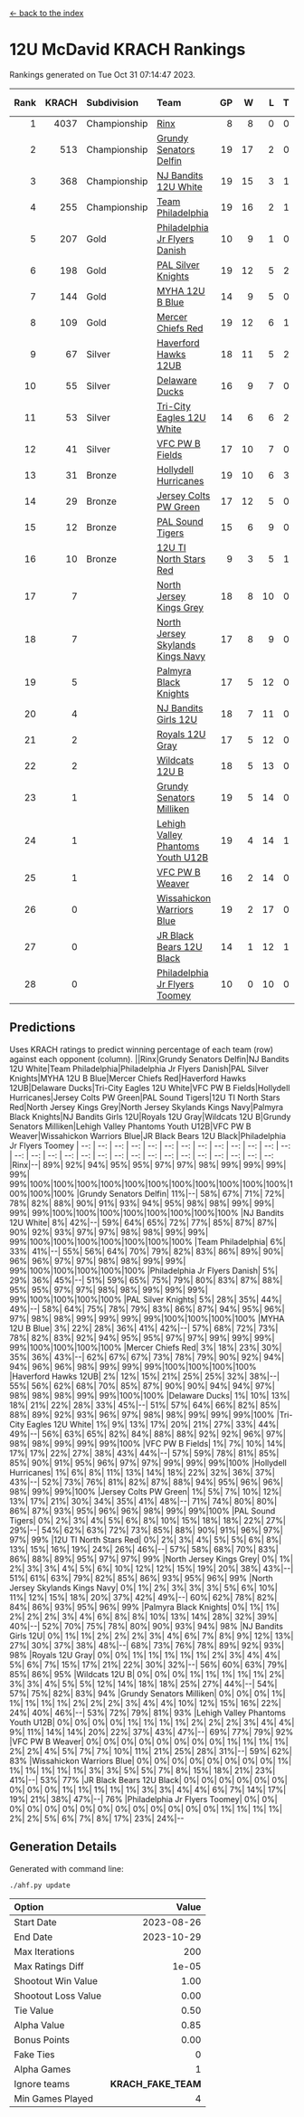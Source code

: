 [<- back to the index](readme.md)
# 12U McDavid KRACH Rankings
Rankings generated on Tue Oct 31 07:14:47 2023.

Rank|KRACH|Subdivision|Team|GP|W|L|T|OTW|OTL|SoS|Exp Wins|Win Diff
---:|---:|:---|:---|---:|---:|---:|---:|---:|---:|---:|---:|---:
1|4037|Championship|[Rinx](https://gamesheetstats.com/seasons/3659/teams/142538/schedule)|8|8|0|0|0|0|75|8.8|-0.0
2|513|Championship|[Grundy Senators Delfin](https://gamesheetstats.com/seasons/3659/teams/140501/schedule)|19|17|2|0|0|0|75|17.9|0.0
3|368|Championship|[NJ Bandits 12U White](https://gamesheetstats.com/seasons/3659/teams/140510/schedule)|19|15|3|1|1|0|283|16.3|-0.0
4|255|Championship|[Team Philadelphia](https://gamesheetstats.com/seasons/3659/teams/140520/schedule)|19|16|2|1|0|0|67|17.4|0.0
5|207|Gold|[Philadelphia Jr Flyers Danish](https://gamesheetstats.com/seasons/3659/teams/140517/schedule)|10|9|1|0|0|0|28|9.9|0.0
6|198|Gold|[PAL Silver Knights](https://gamesheetstats.com/seasons/3659/teams/140514/schedule)|19|12|5|2|0|0|388|13.8|-0.0
7|144|Gold|[MYHA 12U B Blue](https://gamesheetstats.com/seasons/3659/teams/140509/schedule)|14|9|5|0|1|0|377|9.9|0.0
8|109|Gold|[Mercer Chiefs Red](https://gamesheetstats.com/seasons/3659/teams/140508/schedule)|19|12|6|1|0|0|309|13.4|0.0
9|67|Silver|[Haverford Hawks 12UB](https://gamesheetstats.com/seasons/3659/teams/140503/schedule)|18|11|5|2|0|0|91|12.9|0.0
10|55|Silver|[Delaware Ducks](https://gamesheetstats.com/seasons/3659/teams/140500/schedule)|16|9|7|0|0|0|340|9.9|0.0
11|53|Silver|[Tri-City Eagles 12U White](https://gamesheetstats.com/seasons/3659/teams/140521/schedule)|14|6|6|2|0|0|135|7.9|0.0
12|41|Silver|[VFC PW B Fields](https://gamesheetstats.com/seasons/3659/teams/140522/schedule)|17|10|7|0|0|1|94|10.9|0.0
13|31|Bronze|[Hollydell Hurricanes](https://gamesheetstats.com/seasons/3659/teams/140504/schedule)|19|10|6|3|0|2|60|12.4|0.0
14|29|Bronze|[Jersey Colts PW Green](https://gamesheetstats.com/seasons/3659/teams/140505/schedule)|17|12|5|0|1|0|34|12.9|0.0
15|12|Bronze|[PAL Sound Tigers](https://gamesheetstats.com/seasons/3659/teams/140515/schedule)|15|6|9|0|0|0|175|6.9|0.0
16|10|Bronze|[12U TI North Stars Red](https://gamesheetstats.com/seasons/3659/teams/140499/schedule)|9|3|5|1|0|1|51|4.4|0.0
17|7||[North Jersey Kings Grey](https://gamesheetstats.com/seasons/3659/teams/140512/schedule)|18|8|10|0|0|1|68|8.9|0.0
18|7||[North Jersey Skylands Kings Navy](https://gamesheetstats.com/seasons/3659/teams/140513/schedule)|17|8|9|0|2|0|78|8.9|0.0
19|5||[Palmyra Black Knights](https://gamesheetstats.com/seasons/3659/teams/140516/schedule)|17|5|12|0|1|0|61|5.9|0.0
20|4||[NJ Bandits Girls 12U](https://gamesheetstats.com/seasons/3659/teams/140511/schedule)|18|7|11|0|0|0|41|7.9|0.0
21|2||[Royals 12U Gray](https://gamesheetstats.com/seasons/3659/teams/140519/schedule)|17|5|12|0|2|1|60|5.9|0.0
22|2||[Wildcats 12U B](https://gamesheetstats.com/seasons/3659/teams/140524/schedule)|18|5|13|0|0|0|94|5.9|0.0
23|1||[Grundy Senators Milliken](https://gamesheetstats.com/seasons/3659/teams/140502/schedule)|19|5|14|0|0|1|236|5.9|0.0
24|1||[Lehigh Valley Phantoms Youth U12B](https://gamesheetstats.com/seasons/3659/teams/140507/schedule)|19|4|14|1|0|1|76|5.4|0.0
25|1||[VFC PW B Weaver](https://gamesheetstats.com/seasons/3659/teams/140523/schedule)|16|2|14|0|1|0|318|2.9|0.0
26|0||[Wissahickon Warriors Blue](https://gamesheetstats.com/seasons/3659/teams/140525/schedule)|19|2|17|0|0|1|287|2.9|0.0
27|0||[JR Black Bears 12U Black](https://gamesheetstats.com/seasons/3659/teams/140506/schedule)|14|1|12|1|0|0|92|2.4|0.0
28|0||[Philadelphia Jr Flyers Toomey](https://gamesheetstats.com/seasons/3659/teams/140518/schedule)|10|0|10|0|0|0|388|0.9|0.0

## Predictions
Uses KRACH ratings to predict winning percentage of each team (row) against each opponent (column).
||Rinx|Grundy Senators Delfin|NJ Bandits 12U White|Team Philadelphia|Philadelphia Jr Flyers Danish|PAL Silver Knights|MYHA 12U B Blue|Mercer Chiefs Red|Haverford Hawks 12UB|Delaware Ducks|Tri-City Eagles 12U White|VFC PW B Fields|Hollydell Hurricanes|Jersey Colts PW Green|PAL Sound Tigers|12U TI North Stars Red|North Jersey Kings Grey|North Jersey Skylands Kings Navy|Palmyra Black Knights|NJ Bandits Girls 12U|Royals 12U Gray|Wildcats 12U B|Grundy Senators Milliken|Lehigh Valley Phantoms Youth U12B|VFC PW B Weaver|Wissahickon Warriors Blue|JR Black Bears 12U Black|Philadelphia Jr Flyers Toomey
| --: | --: | --: | --: | --: | --: | --: | --: | --: | --: | --: | --: | --: | --: | --: | --: | --: | --: | --: | --: | --: | --: | --: | --: | --: | --: | --: | --: | --: 
|Rinx|--| 89%| 92%| 94%| 95%| 95%| 97%| 97%| 98%| 99%| 99%| 99%| 99%| 99%|100%|100%|100%|100%|100%|100%|100%|100%|100%|100%|100%|100%|100%|100%
|Grundy Senators Delfin| 11%|--| 58%| 67%| 71%| 72%| 78%| 82%| 88%| 90%| 91%| 93%| 94%| 95%| 98%| 98%| 99%| 99%| 99%| 99%|100%|100%|100%|100%|100%|100%|100%|100%
|NJ Bandits 12U White|  8%| 42%|--| 59%| 64%| 65%| 72%| 77%| 85%| 87%| 87%| 90%| 92%| 93%| 97%| 97%| 98%| 98%| 99%| 99%| 99%|100%|100%|100%|100%|100%|100%|100%
|Team Philadelphia|  6%| 33%| 41%|--| 55%| 56%| 64%| 70%| 79%| 82%| 83%| 86%| 89%| 90%| 96%| 96%| 97%| 97%| 98%| 98%| 99%| 99%| 99%|100%|100%|100%|100%|100%
|Philadelphia Jr Flyers Danish|  5%| 29%| 36%| 45%|--| 51%| 59%| 65%| 75%| 79%| 80%| 83%| 87%| 88%| 95%| 95%| 97%| 97%| 98%| 98%| 99%| 99%| 99%| 99%|100%|100%|100%|100%
|PAL Silver Knights|  5%| 28%| 35%| 44%| 49%|--| 58%| 64%| 75%| 78%| 79%| 83%| 86%| 87%| 94%| 95%| 96%| 97%| 98%| 98%| 99%| 99%| 99%| 99%|100%|100%|100%|100%
|MYHA 12U B Blue|  3%| 22%| 28%| 36%| 41%| 42%|--| 57%| 68%| 72%| 73%| 78%| 82%| 83%| 92%| 94%| 95%| 95%| 97%| 97%| 99%| 99%| 99%| 99%|100%|100%|100%|100%
|Mercer Chiefs Red|  3%| 18%| 23%| 30%| 35%| 36%| 43%|--| 62%| 67%| 67%| 73%| 78%| 79%| 90%| 92%| 94%| 94%| 96%| 96%| 98%| 99%| 99%| 99%|100%|100%|100%|100%
|Haverford Hawks 12UB|  2%| 12%| 15%| 21%| 25%| 25%| 32%| 38%|--| 55%| 56%| 62%| 68%| 70%| 85%| 87%| 90%| 90%| 94%| 94%| 97%| 98%| 98%| 98%| 99%| 99%|100%|100%
|Delaware Ducks|  1%| 10%| 13%| 18%| 21%| 22%| 28%| 33%| 45%|--| 51%| 57%| 64%| 66%| 82%| 85%| 88%| 89%| 92%| 93%| 96%| 97%| 98%| 98%| 99%| 99%| 99%|100%
|Tri-City Eagles 12U White|  1%|  9%| 13%| 17%| 20%| 21%| 27%| 33%| 44%| 49%|--| 56%| 63%| 65%| 82%| 84%| 88%| 88%| 92%| 92%| 96%| 97%| 98%| 98%| 99%| 99%| 99%|100%
|VFC PW B Fields|  1%|  7%| 10%| 14%| 17%| 17%| 22%| 27%| 38%| 43%| 44%|--| 57%| 59%| 78%| 81%| 85%| 85%| 90%| 91%| 95%| 96%| 97%| 97%| 99%| 99%| 99%|100%
|Hollydell Hurricanes|  1%|  6%|  8%| 11%| 13%| 14%| 18%| 22%| 32%| 36%| 37%| 43%|--| 52%| 73%| 76%| 81%| 82%| 87%| 88%| 94%| 95%| 96%| 96%| 98%| 99%| 99%|100%
|Jersey Colts PW Green|  1%|  5%|  7%| 10%| 12%| 13%| 17%| 21%| 30%| 34%| 35%| 41%| 48%|--| 71%| 74%| 80%| 80%| 86%| 87%| 93%| 95%| 96%| 96%| 98%| 99%| 99%|100%
|PAL Sound Tigers|  0%|  2%|  3%|  4%|  5%|  6%|  8%| 10%| 15%| 18%| 18%| 22%| 27%| 29%|--| 54%| 62%| 63%| 72%| 73%| 85%| 88%| 90%| 91%| 96%| 97%| 97%| 99%
|12U TI North Stars Red|  0%|  2%|  3%|  4%|  5%|  5%|  6%|  8%| 13%| 15%| 16%| 19%| 24%| 26%| 46%|--| 57%| 58%| 68%| 70%| 83%| 86%| 88%| 89%| 95%| 97%| 97%| 99%
|North Jersey Kings Grey|  0%|  1%|  2%|  3%|  3%|  4%|  5%|  6%| 10%| 12%| 12%| 15%| 19%| 20%| 38%| 43%|--| 51%| 61%| 63%| 79%| 82%| 85%| 86%| 93%| 95%| 96%| 99%
|North Jersey Skylands Kings Navy|  0%|  1%|  2%|  3%|  3%|  3%|  5%|  6%| 10%| 11%| 12%| 15%| 18%| 20%| 37%| 42%| 49%|--| 60%| 62%| 78%| 82%| 84%| 86%| 93%| 95%| 96%| 99%
|Palmyra Black Knights|  0%|  1%|  1%|  2%|  2%|  2%|  3%|  4%|  6%|  8%|  8%| 10%| 13%| 14%| 28%| 32%| 39%| 40%|--| 52%| 70%| 75%| 78%| 80%| 90%| 93%| 94%| 98%
|NJ Bandits Girls 12U|  0%|  1%|  1%|  2%|  2%|  2%|  3%|  4%|  6%|  7%|  8%|  9%| 12%| 13%| 27%| 30%| 37%| 38%| 48%|--| 68%| 73%| 76%| 78%| 89%| 92%| 93%| 98%
|Royals 12U Gray|  0%|  0%|  1%|  1%|  1%|  1%|  1%|  2%|  3%|  4%|  4%|  5%|  6%|  7%| 15%| 17%| 21%| 22%| 30%| 32%|--| 56%| 60%| 63%| 79%| 85%| 86%| 95%
|Wildcats 12U B|  0%|  0%|  0%|  1%|  1%|  1%|  1%|  1%|  2%|  3%|  3%|  4%|  5%|  5%| 12%| 14%| 18%| 18%| 25%| 27%| 44%|--| 54%| 57%| 75%| 82%| 83%| 94%
|Grundy Senators Milliken|  0%|  0%|  0%|  1%|  1%|  1%|  1%|  1%|  2%|  2%|  2%|  3%|  4%|  4%| 10%| 12%| 15%| 16%| 22%| 24%| 40%| 46%|--| 53%| 72%| 79%| 81%| 93%
|Lehigh Valley Phantoms Youth U12B|  0%|  0%|  0%|  0%|  1%|  1%|  1%|  1%|  2%|  2%|  2%|  3%|  4%|  4%|  9%| 11%| 14%| 14%| 20%| 22%| 37%| 43%| 47%|--| 69%| 77%| 79%| 92%
|VFC PW B Weaver|  0%|  0%|  0%|  0%|  0%|  0%|  0%|  0%|  1%|  1%|  1%|  1%|  2%|  2%|  4%|  5%|  7%|  7%| 10%| 11%| 21%| 25%| 28%| 31%|--| 59%| 62%| 83%
|Wissahickon Warriors Blue|  0%|  0%|  0%|  0%|  0%|  0%|  0%|  0%|  1%|  1%|  1%|  1%|  1%|  1%|  3%|  3%|  5%|  5%|  7%|  8%| 15%| 18%| 21%| 23%| 41%|--| 53%| 77%
|JR Black Bears 12U Black|  0%|  0%|  0%|  0%|  0%|  0%|  0%|  0%|  0%|  1%|  1%|  1%|  1%|  1%|  3%|  3%|  4%|  4%|  6%|  7%| 14%| 17%| 19%| 21%| 38%| 47%|--| 76%
|Philadelphia Jr Flyers Toomey|  0%|  0%|  0%|  0%|  0%|  0%|  0%|  0%|  0%|  0%|  0%|  0%|  0%|  0%|  1%|  1%|  1%|  1%|  2%|  2%|  5%|  6%|  7%|  8%| 17%| 23%| 24%|--

## Generation Details

Generated with command line:
```
./ahf.py update
```

| Option | Value |
| :----- | ----: |
| Start Date | 2023-08-26 |
| End Date | 2023-10-29 |
| Max Iterations | 200 |
| Max Ratings Diff | 1e-05 |
| Shootout Win Value | 1.00 |
| Shootout Loss Value | 0.00 |
| Tie Value | 0.50 |
| Alpha Value | 0.85 |
| Bonus Points | 0.00 |
| Fake Ties | 0 |
| Alpha Games | 1 |
| Ignore teams | __KRACH_FAKE_TEAM__ |
| Min Games Played | 4 |

